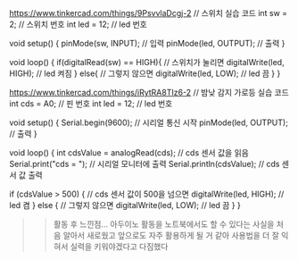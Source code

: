 https://www.tinkercad.com/things/9PsvvlaDcgj-2
// 스위치 실습 코드
int sw = 2; // 스위치 번호
int led = 12; // led 번호

void setup()
{
  pinMode(sw, INPUT); // 입력
  pinMode(led, OUTPUT); // 출력
}

void loop()
{
  if(digitalRead(sw) == HIGH){ // 스위치가 눌리면
    digitalWrite(led, HIGH); // led 켜짐
  }
  else{ // 그렇지 않으면
    digitalWrite(led, LOW); // led 끔
  }
} 

https://www.tinkercad.com/things/iRytRA8TIz6-2
// 밤낮 감지 가로등 실습 코드
int cds = A0; // 핀 번호
int led = 12; // led 번호

void setup()
{
  Serial.begin(9600); // 시리얼 통신 시작
  pinMode(led, OUTPUT); // 출력
}

void loop()
{
  int cdsValue = analogRead(cds); // cds 센서 값을 읽음
  Serial.print("cds = "); // 시리얼 모니터에 출력
  Serial.println(cdsValue); // cds 센서 값 출력

  if (cdsValue > 500) { // cds 센서 값이 500을 넘으면
    digitalWrite(led, HIGH); // led 켬
  }
  else { // 그렇지 않으면 
    digitalWrite(led, LOW); // led 끔
  }
}

>> 활동 후 느낀점... 아두이노 활동을 노트북에서도 할 수 있다는 사실을 처음 알아서 새로웠고 앞으로도 자주 활용하게 될 거 같아 사용법을 더 잘 익혀서 실력을 키워야겠다고 다짐했다
